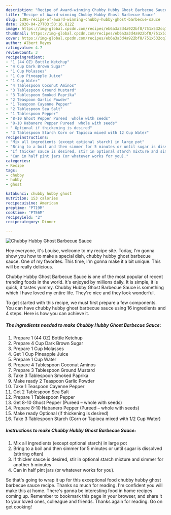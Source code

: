 ```yaml
---
description: "Recipe of Award-winning Chubby Hubby Ghost Barbecue Sauce"
title: "Recipe of Award-winning Chubby Hubby Ghost Barbecue Sauce"
slug: 1395-recipe-of-award-winning-chubby-hubby-ghost-barbecue-sauce
date: 2020-04-27T03:50:16.812Z
image: https://img-global.cpcdn.com/recipes/eb6a3a3d4a922bf8/751x532cq70/chubby-hubby-ghost-barbecue-sauce-recipe-main-photo.jpg
thumbnail: https://img-global.cpcdn.com/recipes/eb6a3a3d4a922bf8/751x532cq70/chubby-hubby-ghost-barbecue-sauce-recipe-main-photo.jpg
cover: https://img-global.cpcdn.com/recipes/eb6a3a3d4a922bf8/751x532cq70/chubby-hubby-ghost-barbecue-sauce-recipe-main-photo.jpg
author: Albert Reyes
ratingvalue: 4.7
reviewcount: 3
recipeingredient:
- "1 (44 OZ) Bottle Ketchup"
- "4 Cup Dark Brown Sugar"
- "1 Cup Molasses"
- "1 Cup Pineapple Juice"
- "1 Cup Water"
- "4 Tablespoon Coconut Aminos"
- "3 Tablespoon Ground Mustard"
- "3 Tablespoon Smoked Paprika"
- "2 Teaspoon Garlic Powder"
- "1 Teaspoon Cayenne Pepper"
- "2 Tablespoon Sea Salt"
- "1 Tablespoon Pepper"
- "8-10 Ghost Pepper Pureed  whole with seeds"
- "8-10 Habanero Pepper Pureed  whole with seeds"
- " Optional if thickening is desired"
- "3 Tablespoon Starch Corn or Tapioca mixed with 12 Cup Water"
recipeinstructions:
- "Mix all ingredients (except optional starch) in large pot"
- "Bring to a boil and then simmer for 5 minutes or until sugar is dissolved (stirring often)"
- "If thicker sauce is desired, stir in optional starch mixture and simmer for another 5 minutes"
- "Can in half pint jars (or whatever works for you)."
categories:
- Recipe
tags:
- chubby
- hubby
- ghost

katakunci: chubby hubby ghost 
nutrition: 153 calories
recipecuisine: American
preptime: "PT19M"
cooktime: "PT56M"
recipeyield: "2"
recipecategory: Dinner

---
```



![Chubby Hubby Ghost Barbecue Sauce](https://img-global.cpcdn.com/recipes/eb6a3a3d4a922bf8/751x532cq70/chubby-hubby-ghost-barbecue-sauce-recipe-main-photo.jpg)

Hey everyone, it's Louise, welcome to my recipe site. Today, I'm gonna show you how to make a special dish, chubby hubby ghost barbecue sauce. One of my favorites. This time, I'm gonna make it a bit unique. This will be really delicious.

Chubby Hubby Ghost Barbecue Sauce is one of the most popular of recent trending foods in the world. It's enjoyed by millions daily. It is simple, it is quick, it tastes yummy. Chubby Hubby Ghost Barbecue Sauce is something which I have loved my entire life. They're nice and they look wonderful.




To get started with this recipe, we must first prepare a few components. You can have chubby hubby ghost barbecue sauce using 16 ingredients and 4 steps. Here is how you can achieve it.

<!--inarticleads1-->

##### The ingredients needed to make Chubby Hubby Ghost Barbecue Sauce:

1. Prepare 1 (44 OZ) Bottle Ketchup
1. Prepare 4 Cup Dark Brown Sugar
1. Prepare 1 Cup Molasses
1. Get 1 Cup Pineapple Juice
1. Prepare 1 Cup Water
1. Prepare 4 Tablespoon Coconut Aminos
1. Prepare 3 Tablespoon Ground Mustard
1. Take 3 Tablespoon Smoked Paprika
1. Make ready 2 Teaspoon Garlic Powder
1. Take 1 Teaspoon Cayenne Pepper
1. Get 2 Tablespoon Sea Salt
1. Prepare 1 Tablespoon Pepper
1. Get 8-10 Ghost Pepper (Pureed – whole with seeds)
1. Prepare 8-10 Habanero Pepper (Pureed – whole with seeds)
1. Make ready  Optional (if thickening is desired)
1. Take 3 Tablespoon Starch (Corn or Tapioca mixed with 1/2 Cup Water)




<!--inarticleads2-->

##### Instructions to make Chubby Hubby Ghost Barbecue Sauce:

1. Mix all ingredients (except optional starch) in large pot
1. Bring to a boil and then simmer for 5 minutes or until sugar is dissolved (stirring often)
1. If thicker sauce is desired, stir in optional starch mixture and simmer for another 5 minutes
1. Can in half pint jars (or whatever works for you).




So that's going to wrap it up for this exceptional food chubby hubby ghost barbecue sauce recipe. Thanks so much for reading. I'm confident you will make this at home. There's gonna be interesting food in home recipes coming up. Remember to bookmark this page in your browser, and share it to your loved ones, colleague and friends. Thanks again for reading. Go on get cooking!
